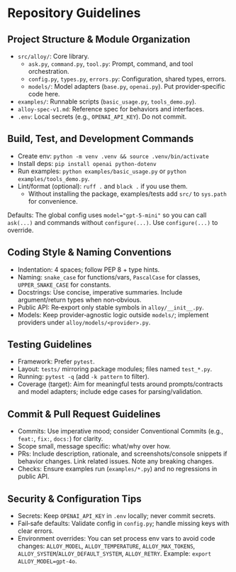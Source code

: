 # Repository Guidelines

## Project Structure & Module Organization
- `src/alloy/`: Core library.
  - `ask.py`, `command.py`, `tool.py`: Prompt, command, and tool orchestration.
  - `config.py`, `types.py`, `errors.py`: Configuration, shared types, errors.
  - `models/`: Model adapters (`base.py`, `openai.py`). Put provider‑specific code here.
- `examples/`: Runnable scripts (`basic_usage.py`, `tools_demo.py`).
- `alloy-spec-v1.md`: Reference spec for behaviors and interfaces.
- `.env`: Local secrets (e.g., `OPENAI_API_KEY`). Do not commit.

## Build, Test, and Development Commands
- Create env: `python -m venv .venv && source .venv/bin/activate`
- Install deps: `pip install openai python-dotenv`
- Run examples: `python examples/basic_usage.py` or `python examples/tools_demo.py`.
- Lint/format (optional): `ruff .` and `black .` if you use them.
  - Without installing the package, examples/tests add `src/` to `sys.path` for convenience.

Defaults: The global config uses `model="gpt-5-mini"` so you can call `ask(...)` and commands without `configure(...)`. Use `configure(...)` to override.

## Coding Style & Naming Conventions
- Indentation: 4 spaces; follow PEP 8 + type hints.
- Naming: `snake_case` for functions/vars, `PascalCase` for classes, `UPPER_SNAKE_CASE` for constants.
- Docstrings: Use concise, imperative summaries. Include argument/return types when non‑obvious.
- Public API: Re‑export only stable symbols in `alloy/__init__.py`.
- Models: Keep provider‑agnostic logic outside `models/`; implement providers under `alloy/models/<provider>.py`.

## Testing Guidelines
- Framework: Prefer `pytest`.
- Layout: `tests/` mirroring package modules; files named `test_*.py`.
- Running: `pytest -q` (add `-k pattern` to filter).
- Coverage (target): Aim for meaningful tests around prompts/contracts and model adapters; include edge cases for parsing/validation.

## Commit & Pull Request Guidelines
- Commits: Use imperative mood; consider Conventional Commits (e.g., `feat:`, `fix:`, `docs:`) for clarity.
- Scope small, message specific: what/why over how.
- PRs: Include description, rationale, and screenshots/console snippets if behavior changes. Link related issues. Note any breaking changes.
- Checks: Ensure examples run (`examples/*.py`) and no regressions in public API.

## Security & Configuration Tips
- Secrets: Keep `OPENAI_API_KEY` in `.env` locally; never commit secrets.
- Fail‑safe defaults: Validate config in `config.py`; handle missing keys with clear errors.
- Environment overrides: You can set process env vars to avoid code changes: `ALLOY_MODEL`, `ALLOY_TEMPERATURE`, `ALLOY_MAX_TOKENS`, `ALLOY_SYSTEM`/`ALLOY_DEFAULT_SYSTEM`, `ALLOY_RETRY`. Example: `export ALLOY_MODEL=gpt-4o`.
